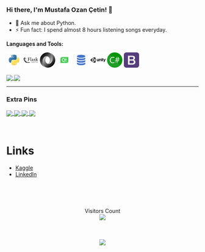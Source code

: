 ### Hi there, I'm Mustafa Ozan Çetin! 👋

<!-- 🌱 I’m currently learning about AI. -->
- 💬 Ask me about Python.
- ⚡ Fun fact: I spend almost 8 hours listening songs everyday.

**Languages and Tools:**  

<code><img height="40" src="https://raw.githubusercontent.com/github/explore/80688e429a7d4ef2fca1e82350fe8e3517d3494d/topics/python/python.png"></code>
<code><img height="40" src="https://raw.githubusercontent.com/github/explore/80688e429a7d4ef2fca1e82350fe8e3517d3494d/topics/flask/flask.png"></code>
<code><img height="40" src="https://raw.githubusercontent.com/github/explore/80688e429a7d4ef2fca1e82350fe8e3517d3494d/topics/json/json.png"></code>
<code><img height="40" src="https://raw.githubusercontent.com/github/explore/80688e429a7d4ef2fca1e82350fe8e3517d3494d/topics/qt/qt.png"></code>
<code><img height="40" src="https://raw.githubusercontent.com/github/explore/80688e429a7d4ef2fca1e82350fe8e3517d3494d/topics/sql/sql.png"></code>
<code><img height="40" src="https://raw.githubusercontent.com/github/explore/80688e429a7d4ef2fca1e82350fe8e3517d3494d/topics/unity/unity.png"></code>
<code><img height="40" src="https://raw.githubusercontent.com/github/explore/80688e429a7d4ef2fca1e82350fe8e3517d3494d/topics/csharp/csharp.png"></code>
<code><img height="40" src="https://raw.githubusercontent.com/github/explore/80688e429a7d4ef2fca1e82350fe8e3517d3494d/topics/bootstrap/bootstrap.png"></code>

<a href="https://github.com/mozancetin">
  <img align="center" src="https://github-readme-stats.vercel.app/api?username=mozancetin&&show_icons=true&theme=radical" />
</a>

<!-- title_color=ffffff&icon_color=bb2acf&text_color=daf7dc&bg_color=151515 -->

<a href="https://github.com/mozancetin">
  <img align="center" src="https://github-readme-stats.vercel.app/api/top-langs/?username=mozancetin&theme=radical&hide_langs_below=0" />
</a>

<hr>
<h3> Extra Pins </h3>

<a href="https://github.com/mozancetin/JPGInjector">
  <img align="center" src="https://github-readme-stats.vercel.app/api/pin/?username=mozancetin&repo=JPGInjector&theme=radical" />
</a>

<a href="https://github.com/mozancetin/HistoryFetcher">
  <img align="center" src="https://github-readme-stats.vercel.app/api/pin/?username=mozancetin&repo=HistoryFetcher&theme=radical" />
</a>

<a href="https://github.com/mozancetin/Staj-I">
  <img align="center" src="https://github-readme-stats.vercel.app/api/pin/?username=mozancetin&repo=Staj-I&theme=radical" />
</a>

<a href="https://github.com/mozancetin/Python-Dataframe-Editor">
  <img align="center" src="https://github-readme-stats.vercel.app/api/pin/?username=mozancetin&repo=Python-Dataframe-Editor&theme=radical" />
</a>

<br>
<br>
<br>
<h1> Links </h1>

- [Kaggle](https://www.kaggle.com/mozancetin)
- [LinkedIn](https://www.linkedin.com/in/mustafaozancetin/)

<br>
<br>
<br>

<p align="center"> 
  Visitors Count<br>
  <img src="https://profile-counter.glitch.me/mozancetin/count.svg" />
</p>

<br>

<p align="center">
  <a href="https://www.codewars.com/users/mozancetin" target="_blank">
    <img align="center" src="https://www.codewars.com/users/mozancetin/badges/large" />
  </a>
</p>
